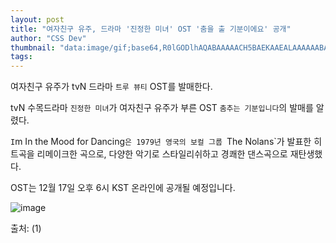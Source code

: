 ```yaml
---
layout: post
title: "여자친구 유주, 드라마 '진정한 미녀' OST '춤을 출 기분이에요' 공개"
author: "CSS Dev"
thumbnail: "data:image/gif;base64,R0lGODlhAQABAAAAACH5BAEKAAEALAAAAAABAAEAAAICTAEAOw=="
tags: 
---
```



여자친구 유주가 tvN 드라마 `트루 뷰티` OST를 발매한다.

tvN 수목드라마 `진정한 미녀`가 여자친구 유주가 부른 OST `춤추는 기분입니다`의 발매를 알렸다.

`I`m In the Mood for Dancing`은 1979년 영국의 보컬 그룹 `The Nolans`가 발표한 히트곡을 리메이크한 곡으로, 다양한 악기로 스타일리쉬하고 경쾌한 댄스곡으로 재탄생했다.

OST는 12월 17일 오후 6시 KST 온라인에 공개될 예정입니다.

![image](https://kpopchingu.com/wp-content/uploads/2020/12/27-2.png)

출처: (1)